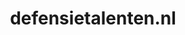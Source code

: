 ---
layout: post
title:  "defensietalenten.nl"
internal_url:  "/dutchgov/defensietalenten.nl.html"
categories: dutchgov
---